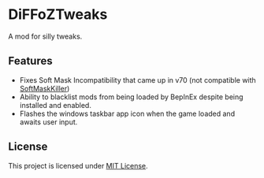 # DiFFoZTweaks

A mod for silly tweaks.

## Features

- Fixes Soft Mask Incompatibility that came up in v70 (not compatible with [SoftMaskKiller](https://thunderstore.io/c/lethal-company/p/XuXiaolan/SoftMaskKiller/))
- Ability to blacklist mods from being loaded by BepInEx despite being installed and enabled.
- Flashes the windows taskbar app icon when the game loaded and awaits user input.

## License

This project is licensed under [MIT License](https://github.com/DiFFoZ/DiFFoZTweaks/blob/main/LICENSE).
